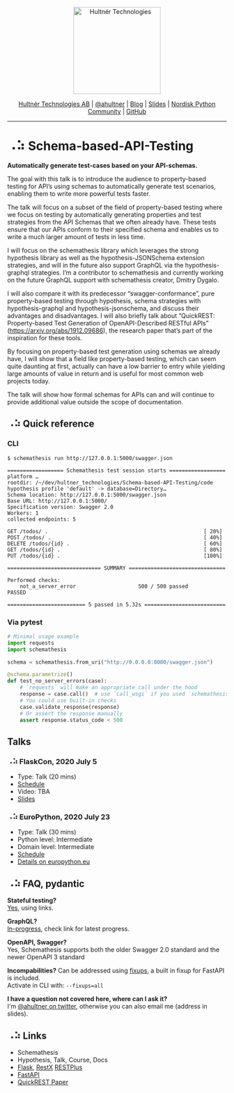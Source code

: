 <p align="center">
  <a href="https://hultner.se/"><img src="https://hultner.se/img/logo/logo_black-01.svg" alt="Hultnér Technologies" align="center" width="200"></a>
</p>
<p align="center">
	<a href="https://hultner.se/" rel="nofollow" class="rich-diff-level-one">Hultnér Technologies AB</a> | <a href="https://twitter.com/ahultner" rel="nofollow" class="rich-diff-level-one">@ahultner</a> | <a href="http://alexander.hultner.se" rel="nofollow" class="rich-diff-level-one">Blog</a> | <a href="https://slides.com/hultner/" rel="nofollow" class="rich-diff-level-one">Slides</a> | <a href="https://www.facebook.com/groups/nordiskpython/" rel="nofollow" class="rich-diff-level-one">Nordisk Python Community</a> | <a href="https://github.com/hultner-technologies/Schema-based-API-Testing/" rel="nofollow" class="rich-diff-level-one">GitHub</a>
	<hr>
</p>

# ⠠⠵ Schema-based-API-Testing
**Automatically generate test-cases based on your API-schemas.**  

The goal with this talk is to introduce the audience to property-based testing for API’s using schemas to automatically generate test scenarios, enabling them to write more powerful tests faster.

The talk will focus on a subset of the field of property-based testing where we focus on testing by automatically generating properties and test strategies from the API Schemas that we often already have. These tests ensure that our APIs conform to their specified schema and enables us to write a much larger amount of tests in less time.

I will focus on the schemathesis library which leverages the strong hypothesis library as well as the hypothesis-JSONSchema extension strategies, and will in the future also support GraphQL via the hypothesis-graphql strategies. I’m a contributor to schemathesis and currently working on the future GraphQL support with schemathesis creator, Dmitry Dygalo.

I will also compare it with its predecessor “swagger-conformance”, pure property-based testing through hypothesis, schema strategies with hypothesis-graphql and hypothesis-jsonschema, and discuss their advantages and disadvantages. I will also briefly talk about “QuickREST: Property-based Test Generation of OpenAPI-Described RESTful APIs” (https://arxiv.org/abs/1912.09686), the research paper that’s part of the inspiration for these tools.

By focusing on property-based test generation using schemas we already have, I will show that a field like property-based testing, which can seem quite daunting at first, actually can have a low barrier to entry while yielding large amounts of value in return and is useful for most common web projects today.

The talk will show how formal schemas for APIs can and will continue to provide additional value outside the scope of documentation.


## ⠠⠵ Quick reference

### CLI
```shell
$ schemathesis run http://127.0.0.1:5000/swagger.json
    
================== Schemathesis test session starts ==================
platform …
rootdir: /~/dev/hultner_technologies/Schema-based-API-Testing/code
hypothesis profile 'default' -> database=Directory…
Schema location: http://127.0.0.1:5000/swagger.json
Base URL: http://127.0.0.1:5000/
Specification version: Swagger 2.0
Workers: 1
collected endpoints: 5

GET /todos/ .                                                  [ 20%]
POST /todos/ .                                                 [ 40%]
DELETE /todos/{id} .                                           [ 60%]
GET /todos/{id} .                                              [ 80%]
PUT /todos/{id} .                                              [100%]

============================== SUMMARY ===============================

Performed checks:
    not_a_server_error                    500 / 500 passed          PASSED

========================= 5 passed in 5.32s ==========================
```
### Via pytest
```python
# Minimal usage example
import requests
import schemathesis

schema = schemathesis.from_uri("http://0.0.0.0:8080/swagger.json")

@schema.parametrize()
def test_no_server_errors(case):
    # `requests` will make an appropriate call under the hood
    response = case.call()  # use `call_wsgi` if you used `schemathesis.from_wsgi`
    # You could use built-in checks
    case.validate_response(response)
    # Or assert the response manually
    assert response.status_code < 500
```

## Talks
### ⠠⠵ FlaskCon, 2020 July 5
- Type: Talk (20 mins)
- [Schedule](https://flaskcon.com/#schedule_section)
- Video: TBA
- [Slides](https://slides.com/hultner/flaskcon2020)

### ⠠⠵ EuroPython, 2020 July 23
- Type: Talk (30 mins)
- Python level: Intermediate
- Domain level: Intermediate
- [Schedule](https://ep2020.europython.eu/schedule/23-july?selected=8XYc942-api-schema-based-testing-with-schemathesis)
- [Details on europython.eu](https://ep2020.europython.eu/talks/8XYc942-api-schema-based-testing-with-schemathesis/)



## ⠠⠵ FAQ, pydantic
**Stateful testing?**  
[Yes](https://schemathesis.readthedocs.io/en/stable/stateful.html), using links.

**GraphQL?**  
[In-progress](https://schemathesis.readthedocs.io/en/stable/graphql.html), check link for latest progress.

**OpenAPI, Swagger?**  
Yes, Schemathesis supports both the older Swagger 2.0 standard and the newer OpenAPI 3 standard

**Incompabilities?**
Can be addressed using [fixups](https://schemathesis.readthedocs.io/en/stable/compatibility.html?highlight=fixup), a built in fixup for FastAPI is included.  
Activate in CLI with: `--fixups=all`

**I have a question not covered here, where can I ask it?**  
I'm [@ahultner on twitter](https://twitter.com/ahultner), otherwise you can also email me (address in slides).

## ⠠⠵ Links
- Schemathesis
- Hypothesis, Talk, Course, Docs
- [Flask](https://flask.palletsprojects.com/en/1.1.x/), [RestX](https://github.com/python-restx/flask-restx) [RESTPlus](https://flask-restplus.readthedocs.io/en/stable/)
- [FastAPI](https://fastapi.tiangolo.com)
- [QuickREST Paper](https://arxiv.org/abs/1912.09686)

